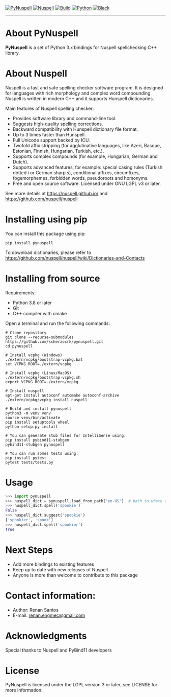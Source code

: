 [![PyNuspell](https://img.shields.io/badge/PyNuspell-v1.1.0-brightgreen)](https://github.com/scherzocrk/pynuspell)
[![Nuspell](https://img.shields.io/badge/Nuspell-v5.1.4-brightgreen)](https://github.com/nuspell/nuspell)
[![Build](https://github.com/scherzocrk/pynuspell/actions/workflows/main.yml/badge.svg?branch=master)](https://github.com/scherzocrk/pynuspell/actions/workflows/main.yml)
[![Python](https://img.shields.io/pypi/pyversions/pynuspell.svg)](https://pypi.org/project/pynuspell/)
[![Black](https://img.shields.io/badge/code%20style-black-000000.svg)](https://github.com/psf/black)

---

# About PyNuspell

**PyNuspell** is a set of Python 3.x bindings for Nuspell spellchecking C++
library.

# About Nuspell

Nuspell is a fast and safe spelling checker software program. It is designed
for languages with rich morphology and complex word compounding.
Nuspell is written in modern C++ and it supports Hunspell dictionaries.

Main features of Nuspell spelling checker:

- Provides software library and command-line tool.
- Suggests high-quality spelling corrections.
- Backward compatibility with Hunspell dictionary file format.
- Up to 3 times faster than Hunspell.
- Full Unicode support backed by ICU.
- Twofold affix stripping (for agglutinative languages, like Azeri,
  Basque, Estonian, Finnish, Hungarian, Turkish, etc.).
- Supports complex compounds (for example, Hungarian, German and Dutch).
- Supports advanced features, for example: special casing rules
  (Turkish dotted i or German sharp s), conditional affixes, circumfixes,
  fogemorphemes, forbidden words, pseudoroots and homonyms.
- Free and open source software. Licensed under GNU LGPL v3 or later.

See more details at https://nuspell.github.io/ and
https://github.com/nuspell/nuspell

# Installing using pip

You can install this package using pip:

```
pip install pynuspell
```

To download dictionaries, please refer to
https://github.com/nuspell/nuspell/wiki/Dictionaries-and-Contacts

# Installing from source

Requirements:

- Python 3.8 or later
- Git
- C++ compiler with cmake

Open a terminal and run the following commands:

```
# Clone repository
git clone --recurse-submodules https://github.com/scherzocrk/pynuspell.git
cd pynuspell

# Install vcpkg (Windows)
./extern/vcpkg/bootstrap-vcpkg.bat
set VCPKG_ROOT=./extern/vcpkg

# Install vcpkg (Linux/MacOS)
./extern/vcpkg/bootstrap-vcpkg.sh
export VCPKG_ROOT=./extern/vcpkg

# Install nuspell
apt-get install autoconf automake autoconf-archive
./extern/vcpkg/vcpkg install nuspell

# Build and install pynuspell
python3 -m venv venv
source venv/bin/activate
pip install setuptools wheel
python setup.py install

# You can generate stub files for IntelliSense using:
pip install pybind11-stubgen
pybind11-stubgen pynuspell

# You can run somes tests using:
pip install pytest
pytest tests/tests.py
```

# Usage

```python
>>> import pynuspell
>>> nuspell_dict = pynuspell.load_from_path('en-US')  # path to where en_US.aff and en_US.dic are found
>>> nuspell_dict.spell('spookie')
False
>>> nuspell_dict.suggest('spookie')
['spookier', 'spook']
>>> nuspell_dict.spell('spookier')
True
```

# Next Steps

- Add more bindings to existing features
- Keep up to date with new releases of Nuspell
- Anyone is more than welcome to contribute to this package

# Contact information:

- Author: Renan Santos
- E-mail: renan.engmec@gmail.com

# Acknowledgments

Special thanks to Nuspell and PyBind11 developers

# License

PyNuspell is licensed under the LGPL version 3 or later, see LICENSE for more
information.
